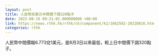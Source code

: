 ```yaml
---
layout: post
title: 人民幣兌美元中間價下調320點子
date: 2022-08-16 09:21:02.000000000 +08:00
link: https://news.rthk.hk/rthk/ch/component/k2/1662582-20220816.htm
categories: rthk
---
```


人民幣中間價報6.773兌1美元，是8月3日以來最低，較上日中間價下調320點子。
